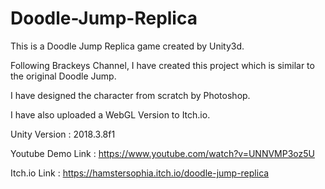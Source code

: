 # Doodle-Jump-Replica
 This is a Doodle Jump Replica game created by Unity3d. 
 
 Following Brackeys Channel, I have created this project which is similar to the original Doodle Jump. 
 
 I have designed the character from scratch by Photoshop. 
 
 I have also uploaded a WebGL Version to Itch.io.

Unity Version : 2018.3.8f1

Youtube Demo Link : https://www.youtube.com/watch?v=UNNVMP3oz5U

Itch.io Link : https://hamstersophia.itch.io/doodle-jump-replica
